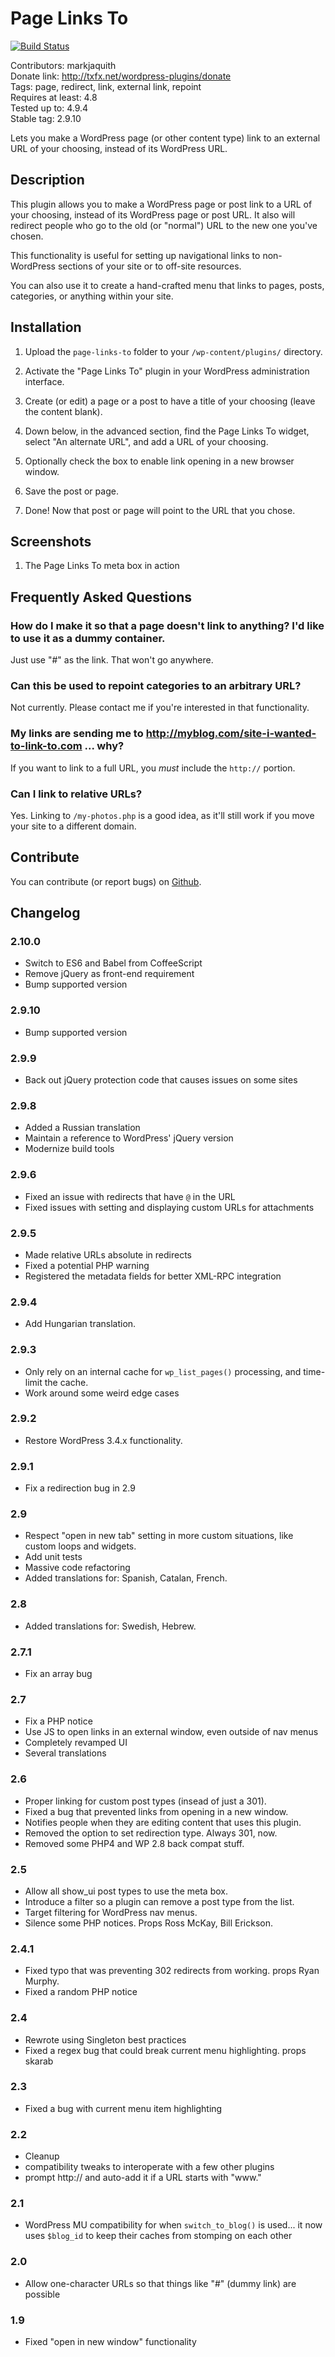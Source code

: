 # Page Links To #

[![Build Status](https://travis-ci.org/markjaquith/page-links-to.svg?branch=master)](https://travis-ci.org/markjaquith/page-links-to)  

Contributors: markjaquith  
Donate link: http://txfx.net/wordpress-plugins/donate  
Tags: page, redirect, link, external link, repoint  
Requires at least: 4.8  
Tested up to: 4.9.4  
Stable tag: 2.9.10  

Lets you make a WordPress page (or other content type) link to an external URL of your choosing, instead of its WordPress URL.

## Description ##

This plugin allows you to make a WordPress page or post link to a URL of your choosing, instead of its WordPress page or post URL. It also will redirect people who go to the old (or "normal") URL to the new one you've chosen.

This functionality is useful for setting up navigational links to non-WordPress sections of your site or to off-site resources.

You can also use it to create a hand-crafted menu that links to pages, posts, categories, or anything within your site.

## Installation ##

1. Upload the `page-links-to` folder to your `/wp-content/plugins/` directory.

2. Activate the "Page Links To" plugin in your WordPress administration interface.

3. Create (or edit) a page or a post to have a title of your choosing (leave the content blank).

4. Down below, in the advanced section, find the Page Links To widget, select "An alternate URL", and add a URL of your choosing.

5. Optionally check the box to enable link opening in a new browser window.

6. Save the post or page.

7. Done! Now that post or page will point to the URL that you chose.

## Screenshots ##

1. The Page Links To meta box in action

## Frequently Asked Questions ##

### How do I make it so that a page doesn't link to anything? I'd like to use it as a dummy container. ###

Just use "#" as the link. That won't go anywhere.

### Can this be used to repoint categories to an arbitrary URL? ###

Not currently. Please contact me if you're interested in that functionality.

### My links are sending me to http://myblog.com/site-i-wanted-to-link-to.com ... why? ###

If you want to link to a full URL, you *must* include the `http://` portion.

### Can I link to relative URLs? ###

Yes. Linking to `/my-photos.php` is a good idea, as it'll still work if you move your site to a different domain.

## Contribute ##

You can contribute (or report bugs) on [Github](https://github.com/markjaquith/page-links-to/).

## Changelog ##

### 2.10.0 ###
* Switch to ES6 and Babel from CoffeeScript
* Remove jQuery as front-end requirement
* Bump supported version

### 2.9.10 ###
* Bump supported version

### 2.9.9 ###
* Back out jQuery protection code that causes issues on some sites

### 2.9.8 ###
* Added a Russian translation
* Maintain a reference to WordPress' jQuery version
* Modernize build tools

### 2.9.6 ###
* Fixed an issue with redirects that have `@` in the URL
* Fixed issues with setting and displaying custom URLs for attachments

### 2.9.5 ###
* Made relative URLs absolute in redirects
* Fixed a potential PHP warning
* Registered the metadata fields for better XML-RPC integration

### 2.9.4 ###
* Add Hungarian translation.

### 2.9.3 ###
* Only rely on an internal cache for `wp_list_pages()` processing, and time-limit the cache.
* Work around some weird edge cases

### 2.9.2 ###
* Restore WordPress 3.4.x functionality.

### 2.9.1 ###
* Fix a redirection bug in 2.9

### 2.9 ###
* Respect "open in new tab" setting in more custom situations, like custom loops and widgets.
* Add unit tests
* Massive code refactoring
* Added translations for: Spanish, Catalan, French.

### 2.8 ###
* Added translations for: Swedish, Hebrew.

### 2.7.1 ###
* Fix an array bug

### 2.7 ###
* Fix a PHP notice
* Use JS to open links in an external window, even outside of nav menus
* Completely revamped UI
* Several translations

### 2.6 ###
* Proper linking for custom post types (insead of just a 301).
* Fixed a bug that prevented links from opening in a new window.
* Notifies people when they are editing content that uses this plugin.
* Removed the option to set redirection type. Always 301, now.
* Removed some PHP4 and WP 2.8 back compat stuff.

### 2.5 ###
* Allow all show_ui post types to use the meta box.
* Introduce a filter so a plugin can remove a post type from the list.
* Target filtering for WordPress nav menus.
* Silence some PHP notices. Props Ross McKay, Bill Erickson.

### 2.4.1 ###
* Fixed typo that was preventing 302 redirects from working. props Ryan Murphy.
* Fixed a random PHP notice

### 2.4 ###
* Rewrote using Singleton best practices
* Fixed a regex bug that could break current menu highlighting. props skarab

### 2.3 ###
* Fixed a bug with current menu item highlighting

### 2.2 ###
* Cleanup
* compatibility tweaks to interoperate with a few other plugins
* prompt http:// and auto-add it if a URL starts with "www."

### 2.1 ###
* WordPress MU compatibility for when `switch_to_blog()` is used... it now uses `$blog_id` to keep their caches from stomping on each other

### 2.0 ###
* Allow one-character URLs so that things like "#" (dummy link) are possible

### 1.9 ###
* Fixed "open in new window" functionality
